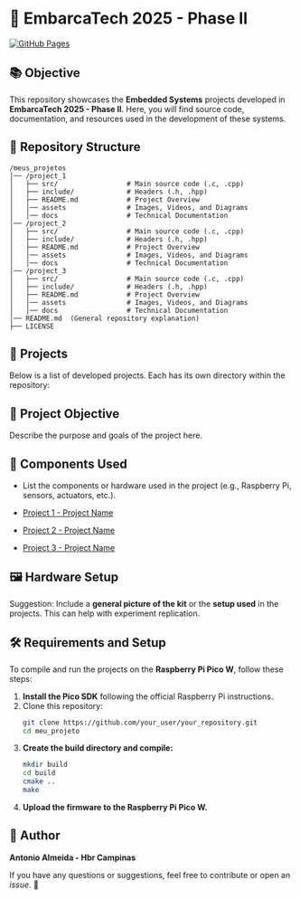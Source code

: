 # 🚀 EmbarcaTech 2025 - Phase II

[![GitHub Pages](https://img.shields.io/badge/GitHub-Pages-blue?logo=github)](https://alfecjo.github.io/antonio_almeida_embarcatech_HBr_2025/)

## 📚 Objective
This repository showcases the **Embedded Systems** projects developed in **EmbarcaTech 2025 - Phase II**. Here, you will find source code, documentation, and resources used in the development of these systems.

## 📂 Repository Structure

```
/meus_projetos
│── /project_1
│   ├── src/                 # Main source code (.c, .cpp)
│   ├── include/             # Headers (.h, .hpp)
│   ├── README.md            # Project Overview
│   │── assets               # Images, Videos, and Diagrams
│   │── docs                 # Technical Documentation
│── /project_2
│   ├── src/                 # Main source code (.c, .cpp)
│   ├── include/             # Headers (.h, .hpp)
│   ├── README.md            # Project Overview
│   │── assets               # Images, Videos, and Diagrams
│   │── docs                 # Technical Documentation
│── /project_3
│   ├── src/                 # Main source code (.c, .cpp)
│   ├── include/             # Headers (.h, .hpp)
│   ├── README.md            # Project Overview
│   │── assets               # Images, Videos, and Diagrams
│   │── docs                 # Technical Documentation
│── README.md  (General repository explanation)
├── LICENSE
```

## 🔗 Projects
Below is a list of developed projects. Each has its own directory within the repository:

## 🎯 Project Objective
Describe the purpose and goals of the project here.

## 🔧 Components Used
- List the components or hardware used in the project (e.g., Raspberry Pi, sensors, actuators, etc.).

- [Project 1 - Project Name](./projects/project1/)
- [Project 2 - Project Name](./projects/project2/)
- [Project 3 - Project Name](./projects/project3/)

## 🖼️ Hardware Setup
Suggestion: Include a **general picture of the kit** or the **setup used** in the projects. This can help with experiment replication.

## 🛠️ Requirements and Setup
To compile and run the projects on the **Raspberry Pi Pico W**, follow these steps:

1. **Install the Pico SDK** following the official Raspberry Pi instructions.
2. Clone this repository:
   ```bash
   git clone https://github.com/your_user/your_repository.git
   cd meu_projeto
   ```
3. **Create the build directory and compile:**
   ```bash
   mkdir build
   cd build
   cmake ..
   make
   ```
4. **Upload the firmware to the Raspberry Pi Pico W.**

## 👤 Author
**Antonio Almeida - Hbr Campinas**

If you have any questions or suggestions, feel free to contribute or open an _issue_. 🚀
